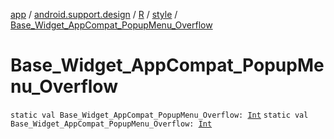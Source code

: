 [app](../../../index.md) / [android.support.design](../../index.md) / [R](../index.md) / [style](index.md) / [Base_Widget_AppCompat_PopupMenu_Overflow](.)

# Base_Widget_AppCompat_PopupMenu_Overflow

`static val Base_Widget_AppCompat_PopupMenu_Overflow: `[`Int`](https://kotlinlang.org/api/latest/jvm/stdlib/kotlin/-int/index.html)
`static val Base_Widget_AppCompat_PopupMenu_Overflow: `[`Int`](https://kotlinlang.org/api/latest/jvm/stdlib/kotlin/-int/index.html)